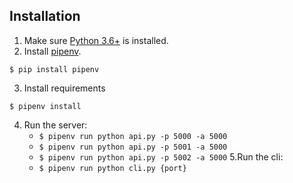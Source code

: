 ## Installation

1. Make sure [Python 3.6+](https://www.python.org/downloads/) is installed.
2. Install [pipenv](https://github.com/kennethreitz/pipenv).

```
$ pip install pipenv
```
3. Install requirements  
```
$ pipenv install
```

4. Run the server:
    * `$ pipenv run python api.py -p 5000 -a 5000`
    * `$ pipenv run python api.py -p 5001 -a 5000`
    * `$ pipenv run python api.py -p 5002 -a 5000`
5.Run the cli:
    * `$ pipenv run python cli.py {port}`
